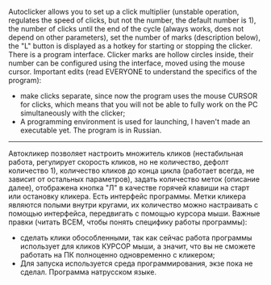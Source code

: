 Autoclicker allows you to set up a click multiplier (unstable operation, regulates the speed of clicks, but not the number, the default number is 1), the number of clicks until the end of the cycle (always works, does not depend on other parameters), set the number of marks (description below), the "L" button is displayed as a hotkey for starting or stopping the clicker. There is a program interface.
Clicker marks are hollow circles inside, their number can be configured using the interface, moved using the mouse cursor.
Important edits (read EVERYONE to understand the specifics of the program):
- make clicks separate, since now the program uses the mouse CURSOR for clicks, which means that you will not be able to fully work on the PC simultaneously with the clicker;
- A programming environment is used for launching, I haven't made an executable yet.
The program is in Russian.

-------------------------------------------------------------------------------------------------------------------------------------------------------------------


Автокликер позволяет настроить множитель кликов (нестабильная работа, регулирует скорость кликов, но не количество, дефолт количество 1), количество кликов до конца цикла (работает всегда, не зависит от остальных параметров), задать количество меток (описание далее), отображена кнопка "Л" в качестве горячей клавиши на старт или остановку кликера. Есть интерфейс программы.
Метки кликера являются полыми внутри кругами, их количество можно настраивать с помощью интерфейса, передвигать с помощью курсора мыши. 
Важные правки (читать ВСЕМ, чтобы понять специфику работы программы):
- сделать клики обособленными, так как сейчас работа программы использует для кликов КУРСОР мыши, а значит, что вы не сможете работать на ПК полноценно одновременно с кликером;
- Для запуска используется среда программирования, экзе пока не сделал.
Программа натрусском языке.
